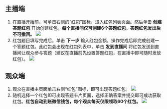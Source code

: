 ## 主播端
1. 在直播开始前，可单击右侧的“红包”图标，进入红包列表页面。然后单击 **创建答题红包** 开始创建红包。**每个直播间仅可创建6个答题红包，答题红包发出后不可撤回。**
![](https://main.qcloudimg.com/raw/969ff11c1dca54fed45e485b469d010d.jpg)
2. 红包题目填写完成后，单击 **下一步** 输入红包金额，操作完成后即完成创建一个答题红包。此红包会出现在红包列表中，单击 **发到直播间** 将红包发送到直播间让观众参与答题（建议在直播前先设置答题红包，在直播中即可随时发放红包）。
![](https://main.qcloudimg.com/raw/e8fc67e596a5f5cbab1ee5711fdaa13e.jpg)

## 观众端
1. 观众在直播主页面单击右侧“红包”图标，即可出现答题红包。
 ![](https://main.qcloudimg.com/raw/a57ea10a0ccdf59f6bf90595760ac658.jpg)
2. 随机选择一个红包即可出现答题卡片页面，选择正确答案并提交即可成功获取红包。**红包自动到账微信钱包，每个观众每天仅限领取60个红包。**
![](https://main.qcloudimg.com/raw/5ceebc5cdee8c5c76b6baeabd6a3a2cd.jpg)
